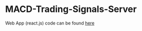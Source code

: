 # MACD-Trading-Signals-Server

Web App (react.js) code can be found [here](https://github.com/hazza203/MACD-Trading-Signals-WebApp)
